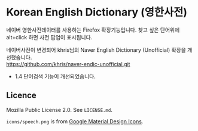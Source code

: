 # Korean English Dictionary (영한사전)
네이버 영한사전데이터를 사용하는 Firefox 확장기능입니다. 찾고 싶은 단어위에 alt+click 하면 사전 팝업이 표시됩니다.
  
네이버사전이 변경되어 khris님의 Naver English Dictionary (Unofficial) 확장을 개선했습니다.  
https://github.com/khris/naver-endic-unofficial.git

- 1.4 단어검색 기능이 개선되었습니다.

## Licence
Mozilla Public License 2.0. See `LICENSE.md`.

`icons/speech.png` is from [Google Material Design Icons][0].

[0]: https://github.com/google/material-design-icons/

